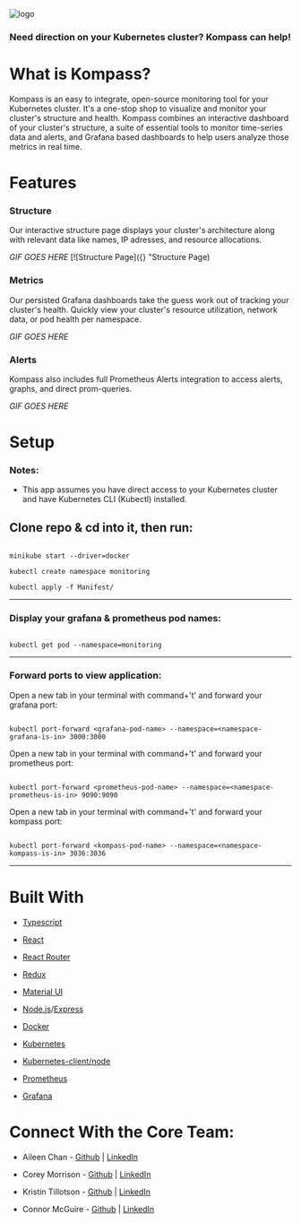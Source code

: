 ![logo](https://github.com/oslabs-beta/Kompass/blob/main/client/assets/kompass-logo-gradient-3.png?raw=true)

### Need direction on your Kubernetes cluster? Kompass can help!

# What is Kompass?

Kompass is an easy to integrate, open-source monitoring tool for your Kubernetes cluster. It's a one-stop shop to visualize and monitor your cluster's structure and health. Kompass combines an interactive dashboard of your cluster's structure, a suite of essential tools to monitor time-series data and alerts, and Grafana based dashboards to help users analyze those metrics in real time.

# Features

### Structure

Our interactive structure page displays your cluster's architecture along with relevant data like names, IP adresses, and resource allocations.

_GIF GOES HERE_ [![Structure Page]({} "Structure Page)

### Metrics

Our persisted Grafana dashboards take the guess work out of tracking your cluster's health. Quickly view your cluster's resource utilization, network data, or pod health per namespace.

_GIF GOES HERE_

### Alerts

Kompass also includes full Prometheus Alerts integration to access alerts, graphs, and direct prom-queries.

_GIF GOES HERE_

# Setup

### Notes:

- This app assumes you have direct access to your Kubernetes cluster and have Kubernetes CLI (Kubectl) installed.

## Clone repo & cd into it, then run:

```

minikube start --driver=docker

kubectl create namespace monitoring

kubectl apply -f Manifest/

```

---

### Display your grafana & prometheus pod names:

```

kubectl get pod --namespace=monitoring

```

---

### Forward ports to view application:

Open a new tab in your terminal with command+'t' and forward your grafana port:

```

kubectl port-forward <grafana-pod-name> --namespace=<namespace-grafana-is-in> 3000:3000

```

Open a new tab in your terminal with command+'t' and forward your prometheus port:

```

kubectl port-forward <prometheus-pod-name> --namespace=<namespace-prometheus-is-in> 9090:9090

```

Open a new tab in your terminal with command+'t' and forward your kompass port:

```

kubectl port-forward <kompass-pod-name> --namespace=<namespace-kompass-is-in> 3036:3036

```

---

# Built With

- [Typescript](https://www.typescriptlang.org/)

- [React](https://reactjs.org/docs/getting-started.html)

- [React Router](https://reactrouter.com/)

- [Redux](https://redux.js.org/usage/usage-with-typescript)

- [Material UI](https://mui.com/material-ui/guides/typescript/)

- [Node.js](https://nodejs.org/en/docs/)/[Express](https://expressjs.com/)

- [Docker](https://docs.docker.com/)

- [Kubernetes](https://kubernetes.io/docs/home/)

- [Kubernetes-client/node](https://www.npmjs.com/package/@kubernetes/client-node)

- [Prometheus](https://prometheus.io/docs/introduction/overview/)

- [Grafana](https://grafana.com/docs/grafana/latest/)

# Connect With the Core Team:

- Aileen Chan - [Github](https://github.com/aileenchany) | [LinkedIn](https://www.linkedin.com/in/aileen-chanmiranda/)

- Corey Morrison - [Github](github.com/coremore35) | [LinkedIn](linkedin.com/in/corey-morrison/)

- Kristin Tillotson - [Github](https://github.com/TillotsonK) | [LinkedIn](https://www.linkedin.com/in/kristintillotson/)

- Connor McGuire - [Github](https://github.com/TheConMcG) | [LinkedIn](https://www.linkedin.com/in/connormmcguire/)
